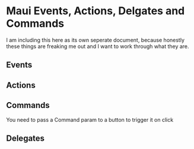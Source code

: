 # Maui Events, Actions, Delgates and Commands

I am including this here as its own seperate document, because honestly these things are freaking me out and I want to work through what they are.

## Events


## Actions

## Commands
You need to pass a Command param to a button to trigger it on click

## Delegates

